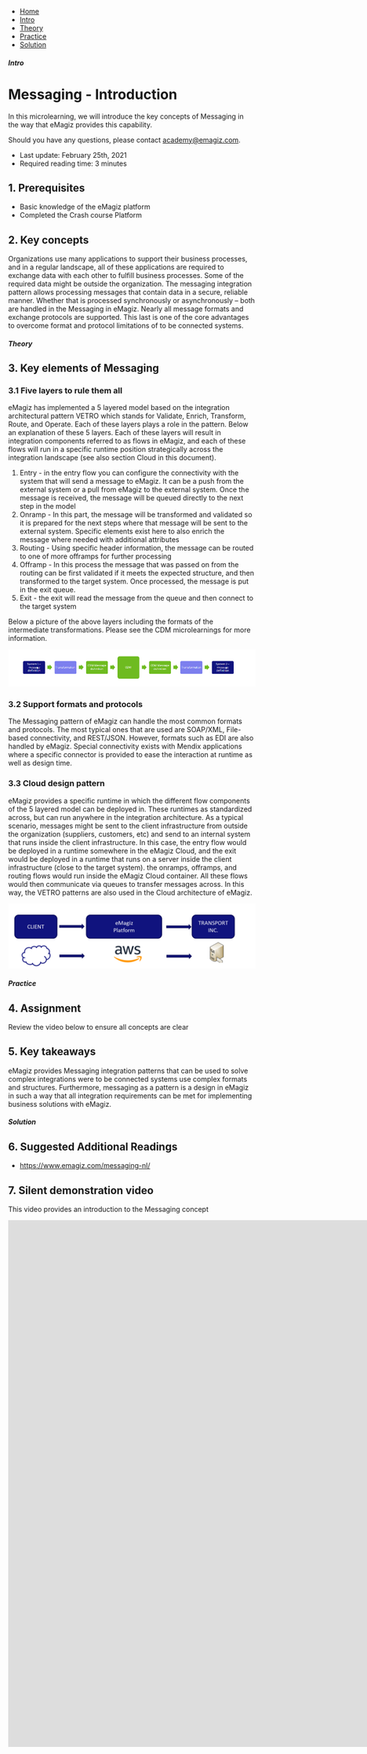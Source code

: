 <div class="ez-academy">
	<div class="ez-academy__body">
		<main class="micro-learning">
		<ul class="doc-nav">
			<li class="doc-nav__item"><a href="../../docs/microlearning/crashcourse-messaging-index" class="doc-nav__link">Home</a></li>
			<li class="doc-nav__item"><a href="#intro" class="doc-nav__link">Intro</a></li>
			<li class="doc-nav__item"><a href="#theory" class="doc-nav__link">Theory</a></li>
			<li class="doc-nav__item"><a href="#practice" class="doc-nav__link">Practice</a></li>
			<li class="doc-nav__item"><a href="#solution" class="doc-nav__link">Solution</a></li>
		</ul>

<div class="doc">

##### Intro

# Messaging - Introduction

In this microlearning, we will introduce the key concepts of Messaging in the way that eMagiz provides this capability.

Should you have any questions, please contact academy@emagiz.com.

- Last update: February 25th, 2021
- Required reading time: 3 minutes

## 1. Prerequisites
- Basic knowledge of the eMagiz platform
- Completed the Crash course Platform

## 2. Key concepts
Organizations use many applications to support their business processes, and in a regular landscape, all of these applications are required to exchange data with each other to fulfill business processes. Some of the required data might be outside the organization. The messaging integration pattern allows processing messages that contain data in a secure, reliable manner. Whether that is processed synchronously or asynchronously – both are handled in the Messaging in eMagiz. Nearly all message formats and exchange protocols are supported. This last is one of the core advantages to overcome format and protocol limitations of to be connected systems.

##### Theory

## 3. Key elements of Messaging


### 3.1 Five layers to rule them all
eMagiz has implemented a 5 layered model based on the integration architectural pattern VETRO which stands for Validate, Enrich, Transform, Route, and Operate. Each of these layers plays a role in the pattern. Below an explanation of these 5 layers. Each of these layers will result in integration components referred to as flows in eMagiz, and each of these flows will run in a specific runtime position strategically across the integration landscape (see also section Cloud in this document).

1. Entry - in the entry flow you can configure the connectivity with the system that will send a message to eMagiz. It can be a push from the external system or a pull from eMagiz to the external system. Once the message is received, the message will be queued directly to the next step in the model
2. Onramp - In this part, the message will be transformed and validated so it is prepared for the next steps where that message will be sent to the external system. Specific elements exist here to also enrich the message where needed with additional attributes
3. Routing - Using specific header information, the message can be routed to one of more offramps for further processing
4. Offramp - In this process the message that was passed on from the routing can be first validated if it meets the expected structure, and then transformed to the target system. Once processed, the message is put in the exit queue.
5. Exit - the exit will read the message from the queue and then connect to the target system

Below a picture of the above layers including the formats of the intermediate transformations. Please see the CDM microlearnings for more information.

<p align="center"><img src="../../img/microlearning/crashcourse-messaging-introduction-pic1.png"></p> 


### 3.2 Support formats and protocols
The Messaging pattern of eMagiz can handle the most common formats and protocols. The most typical ones that are used are SOAP/XML, File-based connectivity, and REST/JSON. However, formats such as EDI are also handled by eMagiz. Special connectivity exists with Mendix applications where a specific connector is provided to ease the interaction at runtime as well as design time.

### 3.3 Cloud design pattern
eMagiz provides a specific runtime in which the different flow components of the 5 layered model can be deployed in. These runtimes as standardized across, but can run anywhere in the integration architecture. As a typical scenario, messages might be sent to the client infrastructure from outside the organization (suppliers, customers, etc) and send to an internal system that runs inside the client infrastructure. In this case, the entry flow would be deployed in a runtime somewhere in the eMagiz Cloud, and the exit would be deployed in a runtime that runs on a server inside the client infrastructure (close to the target system). the onramps, offramps, and routing flows would run inside the eMagiz Cloud container. All these flows would then communicate via queues to transfer messages across. In this way, the VETRO patterns are also used in the Cloud architecture of eMagiz.

<p align="center"><img src="../../img/microlearning/crashcourse-messaging-introduction-pic2.png"></p> 

##### Practice

## 4. Assignment

Review the video below to ensure all concepts are clear

## 5. Key takeaways

eMagiz provides Messaging integration patterns that can be used to solve complex integrations were to be connected systems use complex formats and structures. Furthermore, messaging as a pattern is a design in eMagiz in such a way that all integration requirements can be met for implementing business solutions with eMagiz. 

##### Solution

## 6. Suggested Additional Readings

- https://www.emagiz.com/messaging-nl/

## 7. Silent demonstration video

This video provides an introduction to the Messaging concept

<iframe width="1907" height="1073" src="https://www.youtube.com/embed/Dy7hDzdE3tI" frameborder="0" allow="accelerometer; autoplay; clipboard-write; encrypted-media; gyroscope; picture-in-picture" allowfullscreen></iframe>

</div>
</main>
</div>
</div>